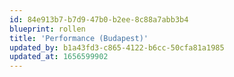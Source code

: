 ```yaml
---
id: 84e913b7-b7d9-47b0-b2ee-8c88a7abb3b4
blueprint: rollen
title: 'Performance (Budapest)'
updated_by: b1a43fd3-c865-4122-b6cc-50cfa81a1985
updated_at: 1656599902
---
```

